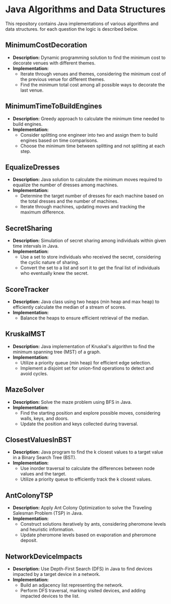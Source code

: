 # Java Algorithms and Data Structures

This repository contains Java implementations of various algorithms and data structures. for each question the logic is described below.
## MinimumCostDecoration

- **Description:** Dynamic programming solution to find the minimum cost to decorate venues with different themes.
- **Implementation:**
  - Iterate through venues and themes, considering the minimum cost of the previous venue for different themes.
  - Find the minimum total cost among all possible ways to decorate the last venue.

## MinimumTimeToBuildEngines

- **Description:** Greedy approach to calculate the minimum time needed to build engines.
- **Implementation:**
  - Consider splitting one engineer into two and assign them to build engines based on time comparisons.
  - Choose the minimum time between splitting and not splitting at each step.

## EqualizeDresses

- **Description:** Java solution to calculate the minimum moves required to equalize the number of dresses among machines.
- **Implementation:**
  - Determine the target number of dresses for each machine based on the total dresses and the number of machines.
  - Iterate through machines, updating moves and tracking the maximum difference.

## SecretSharing

- **Description:** Simulation of secret sharing among individuals within given time intervals in Java.
- **Implementation:**
  - Use a set to store individuals who received the secret, considering the cyclic nature of sharing.
  - Convert the set to a list and sort it to get the final list of individuals who eventually knew the secret.

## ScoreTracker

- **Description:** Java class using two heaps (min heap and max heap) to efficiently calculate the median of a stream of scores.
- **Implementation:**
  - Balance the heaps to ensure efficient retrieval of the median.

## KruskalMST

- **Description:** Java implementation of Kruskal's algorithm to find the minimum spanning tree (MST) of a graph.
- **Implementation:**
  - Utilize a priority queue (min heap) for efficient edge selection.
  - Implement a disjoint set for union-find operations to detect and avoid cycles.

## MazeSolver

- **Description:** Solve the maze problem using BFS in Java.
- **Implementation:**
  - Find the starting position and explore possible moves, considering walls, keys, and doors.
  - Update the position and keys collected during traversal.

## ClosestValuesInBST

- **Description:** Java program to find the k closest values to a target value in a Binary Search Tree (BST).
- **Implementation:**
  - Use inorder traversal to calculate the differences between node values and the target.
  - Utilize a priority queue to efficiently track the k closest values.

## AntColonyTSP

- **Description:** Apply Ant Colony Optimization to solve the Traveling Salesman Problem (TSP) in Java.
- **Implementation:**
  - Construct solutions iteratively by ants, considering pheromone levels and heuristic information.
  - Update pheromone levels based on evaporation and pheromone deposit.

## NetworkDeviceImpacts

- **Description:** Use Depth-First Search (DFS) in Java to find devices impacted by a target device in a network.
- **Implementation:**
  - Build an adjacency list representing the network.
  - Perform DFS traversal, marking visited devices, and adding impacted devices to the list.
